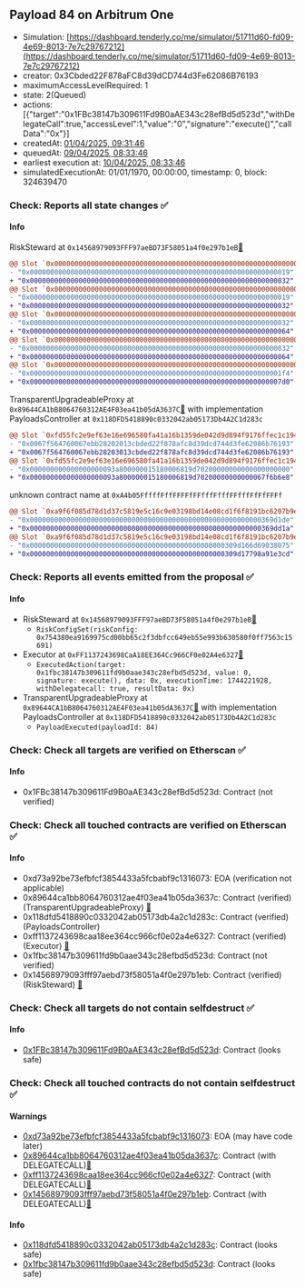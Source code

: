 ## Payload 84 on Arbitrum One

- Simulation: [https://dashboard.tenderly.co/me/simulator/51711d60-fd09-4e69-8013-7e7c29767212](https://dashboard.tenderly.co/me/simulator/51711d60-fd09-4e69-8013-7e7c29767212)
- creator: 0x3Cbded22F878aFC8d39dCD744d3Fe62086B76193
- maximumAccessLevelRequired: 1
- state: 2(Queued)
- actions: [{"target":"0x1FBc38147b309611Fd9B0aAE343c28efBd5d523d","withDelegateCall":true,"accessLevel":1,"value":"0","signature":"execute()","callData":"0x"}]
- createdAt: [01/04/2025, 09:31:46](https://arbiscan.io/tx/0x576fa868e02309107deb74cf9ad8f84b630ea3e1bac89172cf1020005e026a11)
- queuedAt: [09/04/2025, 08:33:46](https://arbiscan.io/tx/0xebda295ceb8c340d7e8acb16d1c7d0b1491c988324acd6f94e07ca3b1d7223bc)
- earliest execution at: [10/04/2025, 08:33:46](https://www.epochconverter.com/countdown?q=1744274026)
- simulatedExecutionAt: 01/01/1970, 00:00:00, timestamp: 0, block: 324639470
### Check: Reports all state changes :white_check_mark:

#### Info


RiskSteward at `0x14568979093FFF97aeBD73F58051a4f0e297b1eB`[:ghost:](https://github.com/bgd-labs/aave-address-book "AaveV3Arbitrum.RISK_STEWARD")
```diff
@@ Slot `0x0000000000000000000000000000000000000000000000000000000000000002` @@
- "0x0000000000000000000000000000000000000000000000000000000000000019"
+ "0x0000000000000000000000000000000000000000000000000000000000000032"
@@ Slot `0x0000000000000000000000000000000000000000000000000000000000000004` @@
- "0x0000000000000000000000000000000000000000000000000000000000000019"
+ "0x0000000000000000000000000000000000000000000000000000000000000032"
@@ Slot `0x000000000000000000000000000000000000000000000000000000000000000e` @@
- "0x0000000000000000000000000000000000000000000000000000000000000032"
+ "0x0000000000000000000000000000000000000000000000000000000000000064"
@@ Slot `0x0000000000000000000000000000000000000000000000000000000000000010` @@
- "0x0000000000000000000000000000000000000000000000000000000000000032"
+ "0x0000000000000000000000000000000000000000000000000000000000000064"
@@ Slot `0x0000000000000000000000000000000000000000000000000000000000000012` @@
- "0x00000000000000000000000000000000000000000000000000000000000001f4"
+ "0x00000000000000000000000000000000000000000000000000000000000007d0"
```

TransparentUpgradeableProxy at `0x89644CA1bB8064760312AE4F03ea41b05dA3637C`[:ghost:](https://github.com/bgd-labs/aave-address-book "GovernanceV3Arbitrum.PAYLOADS_CONTROLLER") with implementation PayloadsController at `0x118DFD5418890c0332042ab05173Db4A2C1d283c`
```diff
@@ Slot `0xfd55fc2e9ef63e16e696580fa41a16b1359de042d9d894f9176ffec1c194a986` @@
- "0x0067f564760067ebb28202013cbded22f878afc8d39dcd744d3fe62086b76193"
+ "0x0067f564760067ebb28203013cbded22f878afc8d39dcd744d3fe62086b76193"
@@ Slot `0xfd55fc2e9ef63e16e696580fa41a16b1359de042d9d894f9176ffec1c194a987` @@
- "0x000000000000000000093a800000015180006819d70200000000000000000000"
+ "0x000000000000000000093a800000015180006819d70200000000000067f6b6e8"
```

unknown contract name at `0xA4b05FffffFffFFFFfFFfffFfffFFfffFfFfFFFf`
```diff
@@ Slot `0xa9f6f085d78d1d37c5819e5c16c9e03198bd14e08cd1f6f8191bc6207b9e9706` @@
- "0x000000000000000000000000000000000000000000000000000000000369d1de"
+ "0x000000000000000000000000000000000000000000000000000000000369dd1a"
@@ Slot `0xa9f6f085d78d1d37c5819e5c16c9e03198bd14e08cd1f6f8191bc6207b9e970b` @@
- "0x000000000000000000000000000000000000000000000000309d166d69038075"
+ "0x000000000000000000000000000000000000000000000000309d17798a91e3cd"
```


### Check: Reports all events emitted from the proposal :white_check_mark:

#### Info

- RiskSteward at `0x14568979093FFF97aeBD73F58051a4f0e297b1eB`[:ghost:](https://github.com/bgd-labs/aave-address-book "AaveV3Arbitrum.RISK_STEWARD")
  - `RiskConfigSet(riskConfig: 0x754380ea9169975cd00bb65c2f3dbfcc649eb55e993b630580f0ff7563c15691)`
- Executor at `0xFF1137243698CaA18EE364Cc966CF0e02A4e6327`[:ghost:](https://github.com/bgd-labs/aave-address-book "AaveV3Arbitrum.ACL_ADMIN, GovernanceV3Arbitrum.EXECUTOR_LVL_1")
  - `ExecutedAction(target: 0x1fbc38147b309611fd9b0aae343c28efbd5d523d, value: 0, signature: execute(), data: 0x, executionTime: 1744221928, withDelegatecall: true, resultData: 0x)`
- TransparentUpgradeableProxy at `0x89644CA1bB8064760312AE4F03ea41b05dA3637C`[:ghost:](https://github.com/bgd-labs/aave-address-book "GovernanceV3Arbitrum.PAYLOADS_CONTROLLER") with implementation PayloadsController at `0x118DFD5418890c0332042ab05173Db4A2C1d283c`
  - `PayloadExecuted(payloadId: 84)`

### Check: Check all targets are verified on Etherscan :white_check_mark:

#### Info

- 0x1FBc38147b309611Fd9B0aAE343c28efBd5d523d: Contract (not verified) 

### Check: Check all touched contracts are verified on Etherscan :white_check_mark:

#### Info

- 0xd73a92be73efbfcf3854433a5fcbabf9c1316073: EOA (verification not applicable)
- 0x89644ca1bb8064760312ae4f03ea41b05da3637c: Contract (verified) (TransparentUpgradeableProxy) [:ghost:](https://github.com/bgd-labs/aave-address-book "GovernanceV3Arbitrum.PAYLOADS_CONTROLLER")
- 0x118dfd5418890c0332042ab05173db4a2c1d283c: Contract (verified) (PayloadsController) 
- 0xff1137243698caa18ee364cc966cf0e02a4e6327: Contract (verified) (Executor) [:ghost:](https://github.com/bgd-labs/aave-address-book "AaveV3Arbitrum.ACL_ADMIN, GovernanceV3Arbitrum.EXECUTOR_LVL_1")
- 0x1fbc38147b309611fd9b0aae343c28efbd5d523d: Contract (not verified) 
- 0x14568979093fff97aebd73f58051a4f0e297b1eb: Contract (verified) (RiskSteward) [:ghost:](https://github.com/bgd-labs/aave-address-book "AaveV3Arbitrum.RISK_STEWARD")

### Check: Check all targets do not contain selfdestruct :white_check_mark:

#### Info

- [0x1FBc38147b309611Fd9B0aAE343c28efBd5d523d](https://arbiscan.io/address/0x1FBc38147b309611Fd9B0aAE343c28efBd5d523d): Contract (looks safe)

### Check: Check all touched contracts do not contain selfdestruct :white_check_mark:

#### Warnings

- [0xd73a92be73efbfcf3854433a5fcbabf9c1316073](https://arbiscan.io/address/0xd73a92be73efbfcf3854433a5fcbabf9c1316073): EOA (may have code later)
- [0x89644ca1bb8064760312ae4f03ea41b05da3637c](https://arbiscan.io/address/0x89644ca1bb8064760312ae4f03ea41b05da3637c): Contract (with DELEGATECALL)[:ghost:](https://github.com/bgd-labs/aave-address-book "GovernanceV3Arbitrum.PAYLOADS_CONTROLLER")
- [0xff1137243698caa18ee364cc966cf0e02a4e6327](https://arbiscan.io/address/0xff1137243698caa18ee364cc966cf0e02a4e6327): Contract (with DELEGATECALL)[:ghost:](https://github.com/bgd-labs/aave-address-book "AaveV3Arbitrum.ACL_ADMIN, GovernanceV3Arbitrum.EXECUTOR_LVL_1")
- [0x14568979093fff97aebd73f58051a4f0e297b1eb](https://arbiscan.io/address/0x14568979093fff97aebd73f58051a4f0e297b1eb): Contract (with DELEGATECALL)[:ghost:](https://github.com/bgd-labs/aave-address-book "AaveV3Arbitrum.RISK_STEWARD")

#### Info

- [0x118dfd5418890c0332042ab05173db4a2c1d283c](https://arbiscan.io/address/0x118dfd5418890c0332042ab05173db4a2c1d283c): Contract (looks safe)
- [0x1fbc38147b309611fd9b0aae343c28efbd5d523d](https://arbiscan.io/address/0x1fbc38147b309611fd9b0aae343c28efbd5d523d): Contract (looks safe)

